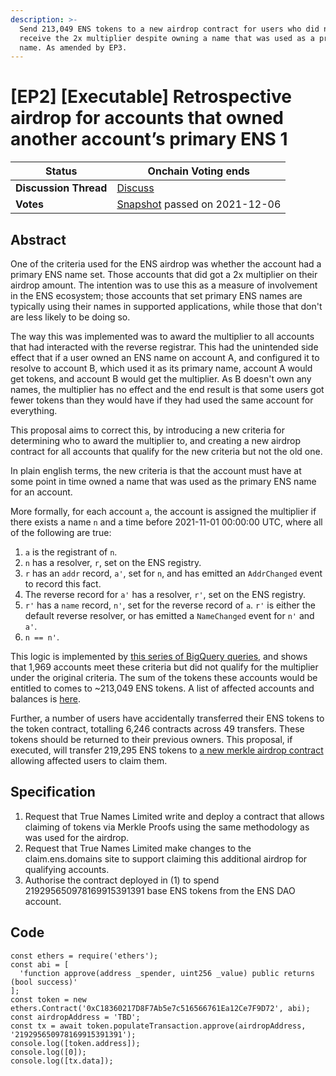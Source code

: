 ```yaml
---
description: >-
  Send 213,049 ENS tokens to a new airdrop contract for users who did not
  receive the 2x multiplier despite owning a name that was used as a primary ENS
  name. As amended by EP3.
---
```


# \[EP2] \[Executable] Retrospective airdrop for accounts that owned another account’s primary ENS 1

| **Status**            | Onchain Voting ends                                                                                                                          |
| --------------------- | -------------------------------------------------------------------------------------------------------------------------------------------- |
| **Discussion Thread** | [Discuss](https://discuss.ens.domains/t/ep2-executable-retrospective-airdrop-for-accounts-that-owned-another-accounts-primary-ens-name/6755) |
| **Votes**             | [Snapshot](https://snapshot.org/#/ens.eth/proposal/0xcf77c74696cab1d939936ae8684c0007297bed641f60896ad186354f036d725f) passed on 2021-12-06  |

## Abstract

One of the criteria used for the ENS airdrop was whether the account had a primary ENS name set. Those accounts that did got a 2x multiplier on their airdrop amount. The intention was to use this as a measure of involvement in the ENS ecosystem; those accounts that set primary ENS names are typically using their names in supported applications, while those that don't are less likely to be doing so.

The way this was implemented was to award the multiplier to all accounts that had interacted with the reverse registrar. This had the unintended side effect that if a user owned an ENS name on account A, and configured it to resolve to account B, which used it as its primary name, account A would get tokens, and account B would get the multiplier. As B doesn't own any names, the multiplier has no effect and the end result is that some users got fewer tokens than they would have if they had used the same account for everything.

This proposal aims to correct this, by introducing a new criteria for determining who to award the multiplier to, and creating a new airdrop contract for all accounts that qualify for the new criteria but not the old one.

In plain english terms, the new criteria is that the account must have at some point in time owned a name that was used as the primary ENS name for an account.

More formally, for each account `a`, the account is assigned the multiplier if there exists a name `n` and a time before 2021-11-01 00:00:00 UTC, where all of the following are true:

1. `a` is the registrant of `n`.
2. `n` has a resolver, `r`, set on the ENS registry.
3. `r` has an `addr` record, `a'`, set for `n`, and has emitted an `AddrChanged` event to record this fact.
4. The reverse record for `a'` has a resolver, `r'`, set on the ENS registry.
5. `r'` has a `name` record, `n'`, set for the reverse record of `a`. `r'` is either the default reverse resolver, or has emitted a `NameChanged` event for `n'` and `a'`.
6. `n == n'`.

This logic is implemented by [this series of BigQuery queries](https://gist.github.com/Arachnid/667178e854945abaecb6dfd3b6c0c279/106d9bc156988cf96786c71f6448f13fb11599fc), and shows that 1,969 accounts meet these criteria but did not qualify for the multiplier under the original criteria. The sum of the tokens these accounts would be entitled to comes to \~213,049 ENS tokens. A list of affected accounts and balances is [here](https://gist.github.com/Arachnid/e8b1a18fc19818fb00f51fbb8d90e429).

Further, a number of users have accidentally transferred their ENS tokens to the token contract, totalling 6,246 contracts across 49 transfers. These tokens should be returned to their previous owners. This proposal, if executed, will transfer 219,295 ENS tokens to [a new merkle airdrop contract ](https://github.com/ensdomains/governance/pull/9)allowing affected users to claim them.

## Specification

1. Request that True Names Limited write and deploy a contract that allows claiming of tokens via Merkle Proofs using the same methodology as was used for the airdrop.
2. Request that True Names Limited make changes to the claim.ens.domains site to support claiming this additional airdrop for qualifying accounts.
3. Authorise the contract deployed in (1) to spend 219295650978169915391391 base ENS tokens from the ENS DAO account.

## Code

```
const ethers = require('ethers');
const abi = [
  'function approve(address _spender, uint256 _value) public returns (bool success)'
];
const token = new ethers.Contract('0xC18360217D8F7Ab5e7c516566761Ea12Ce7F9D72', abi);
const airdropAddress = 'TBD';
const tx = await token.populateTransaction.approve(airdropAddress, '219295650978169915391391');
console.log([token.address]);
console.log([0]);
console.log([tx.data]);
```
